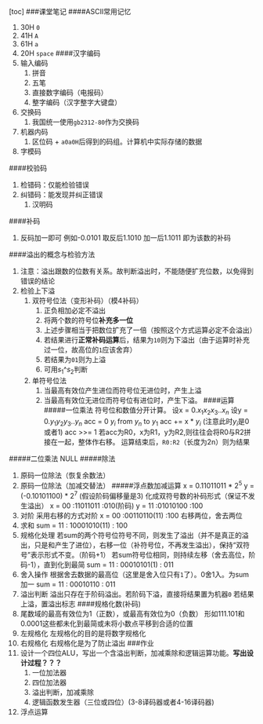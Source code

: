 [toc]
###课堂笔记
####ASCII常用记忆
1. 30H `0`
2. 41H `A`
3. 61H `a`
4. 20H `space`
####汉字编码
1. 输入编码
    1. 拼音
    2. 五笔
    3. 直接数字编码（电报码）
    4. 整字编码（汉字整字大键盘）
2. 交换码
    1. 我国统一使用`gb2312-80`作为交换码
3. 机器内码
    1. 区位码 + `a0a0H`后得到的码组。计算机中实际存储的数据
4. 字模码

####校验码
1. 检错码：仅能检验错误
2. 纠错码：能发现并纠正错误
    1. 汉明码

####补码
1. 反码加一即可
例如-0.0101
取反后1.1010
加一后1.1011
即为该数的补码

####溢出的概念与检验方法
1. 注意：溢出跟数的位数有关系。故判断溢出时，不能随便扩充位数，以免得到错误的结论
3. 检验上下溢
    1. 双符号位法（变形补码）（模4补码）
        1. 正负相加必定不溢出
        2. 将两个数的符号位**补充多一位**
        3. 上述步骤相当于把数位扩充了一倍（按照这个方式运算必定不会溢出）
        3. 若结果进行**正常补码运算**后，结果为`10`则为下溢出（由于运算时补充过一位，故高位的`1`应该舍弃）
        4. 若结果为`01`则为上溢
        5. 可用$s_1$^$s_2$判断
    2. 单符号位法
        1. 当最高有效位产生进位而符号位无进位时，产生上溢
        2. 当最高有效位无进位而符号位有进位时，产生下溢。
####运算
#####一位乘法
符号位和数值分开计算。
设x = 0.$x_1x_2x_3..x_n$
设y = 0.$y_1y_2y_3..y_n$
acc = 0
$y_i$ from $y_n$ to $y_1$
acc += x * $y_i$ (注意此时$y_i$是0或者1)
acc >>= 1
若acc为R0，x为R1，y为R2,则往往会将R0与R2拼接在一起，整体作右移。
运算结束后，`R0:R2`（长度为2n）则为结果

#####二位乘法
NULL
#####除法
1. 原码一位除法（恢复余数法）
4. 原码一位除法（加减交替法）
#####浮点数加减运算
x = 0.11011011 * $2^5$
y = (-0.10101100) * $2^7$
(假设阶码偏移量是3)
化成双符号数的补码形式（保证不发生溢出）
x = 00 :11011011 :010(阶码)
y = 11 :01010100 :100
1. 对阶
采用右移的方式对阶
x = 00 :00110110(11) :100
右移两位，舍去两位
2. 求和
sum = 11 : 10001010(11) : 100
3. 规格化处理
若sum的两个符号位符号不同，则发生了溢出（并不是真正的溢出，只是和产生了进位），右移一位（补符号位，不再发生溢出），保持“双符号”表示形式不变。（阶码+1）
若sum符号位相同，则持续左移（舍去高位，阶码-1），直到化到最简
sum = 11 : 00010101(1) : 011
4. 舍入操作
根据舍去数据的最高位（这里是舍入位只有`1`了）。0舍1入。为sum加一
sum = 11 : 00010110 : 011
5. 溢出判断
溢出只存在于阶码溢出。若阶码下溢，直接将结果置为机器`0`
若结果上溢，置溢出标志
####规格化数(补码)
1. 尾数域的最高有效位为1（正数），或最高有效位为0（负数）
形如111.101和0.0001这些都未化到最简或未将小数点平移到合适的位置
2. 左规格化
左规格化的目的是将数字规格化
3. 右规格化
右规格化是为了防止溢出
###作业
1. 设计一个四位ALU，写出一个含溢出判断，加减乘除和逻辑运算功能。**写出设计过程？？？**
    1. 一位加法器
    2. 四位加法器
    3. 溢出判断，加减乘除
    4. 逻辑函数发生器（三位或四位）(3-8译码器或者4-16译码器)
2. 浮点运算
